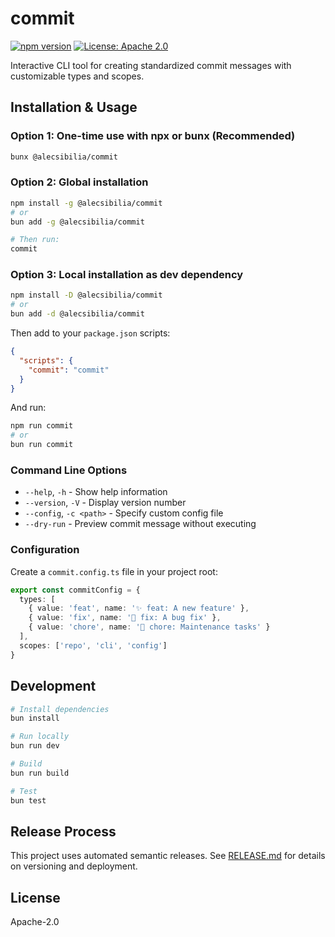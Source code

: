 # commit

[![npm version](https://img.shields.io/badge/npm%20package-@alecsibilia/commit-red.svg)](https://www.npmjs.com/package/@alecsibilia/commit)
[![License: Apache 2.0](https://img.shields.io/badge/License-Apache_2.0-yellow.svg)](http://opensource.org/license/apache-2-0)

Interactive CLI tool for creating standardized commit messages with customizable types and scopes.

## Installation & Usage

### Option 1: One-time use with npx or bunx (Recommended)

```bash
bunx @alecsibilia/commit
```

### Option 2: Global installation

```bash
npm install -g @alecsibilia/commit
# or
bun add -g @alecsibilia/commit

# Then run:
commit
```

### Option 3: Local installation as dev dependency

```bash
npm install -D @alecsibilia/commit
# or
bun add -d @alecsibilia/commit
```

Then add to your `package.json` scripts:

```json
{
  "scripts": {
    "commit": "commit"
  }
}
```

And run:

```bash
npm run commit
# or
bun run commit
```

### Command Line Options

- `--help`, `-h` - Show help information
- `--version`, `-V` - Display version number
- `--config`, `-c <path>` - Specify custom config file
- `--dry-run` - Preview commit message without executing

### Configuration

Create a `commit.config.ts` file in your project root:

```typescript
export const commitConfig = {
  types: [
    { value: 'feat', name: '✨ feat: A new feature' },
    { value: 'fix', name: '🐛 fix: A bug fix' },
    { value: 'chore', name: '🧹 chore: Maintenance tasks' }
  ],
  scopes: ['repo', 'cli', 'config']
}
```

## Development

```bash
# Install dependencies
bun install

# Run locally
bun run dev

# Build
bun run build

# Test
bun test
```

## Release Process

This project uses automated semantic releases. See [RELEASE.md](./RELEASE.md) for details on versioning and deployment.

## License

Apache-2.0
